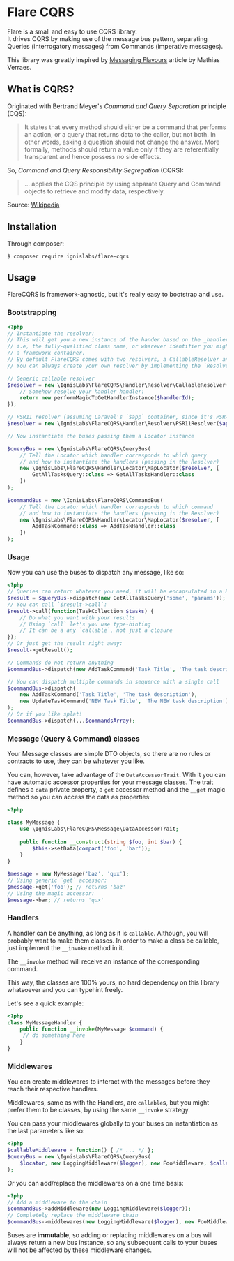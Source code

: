 Flare CQRS
==========

Flare is a small and easy to use CQRS library.  
It drives CQRS by making use of the message bus pattern, separating Queries
(interrogatory messages) from Commands (imperative messages).

This library was greatly inspired by [Messaging Flavours][1] article by Mathias
Verraes.

What is CQRS?
-------------

Originated with Bertrand Meyer's _Command and Query Separation_ principle (CQS):

> It states that every method should either be a command that performs an
  action, or a query that returns data to the caller, but not both. In other
  words, asking a question should not change the answer. More formally, methods
  should return a value only if they are referentially transparent and hence
  possess no side effects.
  
So, _Command and Query Responsibility Segregation_ (CQRS):

> ... applies the CQS principle by using separate Query and Command objects to
  retrieve and modify data, respectively.
  
Source: [Wikipedia][2]

Installation
------------

Through composer:

```shell
$ composer require ignislabs/flare-cqrs
```

Usage
-----

FlareCQRS is framework-agnostic, but it's really easy to bootstrap and use.

### Bootstrapping

```php
<?php
// Instantiate the resolver:
// This will get you a new instance of the hander based on the _handler id_,
// i.e, the fully-qualified class name, or wharever identifier you might use in
// a framework container.
// By default FlareCQRS comes with two resolvers, a CallableResolver and a PSR11Resolver.
// You can always create your own resolver by implementing the `Resolver` contract.

// Generic callable resolver
$resolver = new \IgnisLabs\FlareCQRS\Handler\Resolver\CallableResolver(function($handlerId) {
    // Somehow resolve your handler handler:
    return new performMagicToGetHandlerInstance($handlerId);
});

// PSR11 resolver (assuming Laravel's `$app` container, since it's PSR-11 compliant)
$resolver = new \IgnisLabs\FlareCQRS\Handler\Resolver\PSR11Resolver($app);

// Now instantiate the buses passing them a Locator instance

$queryBus = new \IgnisLabs\FlareCQRS\QueryBus(
    // Tell the Locator which handler corresponds to which query
    // and how to instantiate the handlers (passing in the Resolver)
    new \IgnisLabs\FlareCQRS\Handler\Locator\MapLocator($resolver, [
        GetAllTasksQuery::class => GetAllTasksHandler::class
    ])
);

$commandBus = new \IgnisLabs\FlareCQRS\CommandBus(
    // Tell the Locator which handler corresponds to which command
    // and how to instantiate the handlers (passing in the Resolver)
    new \IgnisLabs\FlareCQRS\Handler\Locator\MapLocator($resolver, [
        AddTaskCommand::class => AddTaskHandler::class
    ])
);
```

### Usage

Now you can use the buses to dispatch any message, like so:

```php
<?php
// Queries can return whatever you need, it will be encapsulated in a Result object
$result = $queryBus->dispatch(new GetAllTasksQuery('some', 'params'));
// You can call `$result->call`:
$result->call(function(TaskCollection $tasks) {
    // Do what you want with your results
    // Using `call` let's you use type-hinting
    // It can be a any `callable`, not just a closure
});
// Or just get the result right away:
$result->getResult();

// Commands do not return anything
$commandBus->dispatch(new AddTaskCommand('Task Title', 'The task description'));

// You can dispatch multiple commands in sequence with a single call
$commandBus->dispatch(
    new AddTaskCommand('Task Title', 'The task description'),
    new UpdateTaskCommand('NEW Task Title', 'The NEW task description')
);
// Or if you like splat!
$commandBus->dispatch(...$commandsArray);
```

### Message (Query & Command) classes

Your Message classes are simple DTO objects, so there are no rules or contracts
to use, they can be whatever you like.

You can, however, take advantage of the `DataAccessorTrait`. With it you can
have automatic accessor properties for your message classes. The trait defines
a `data` private property, a `get` accessor method and the `__get` magic method
so you can access the data as properties:

```php
<?php

class MyMessage {
    use \IgnisLabs\FlareCQRS\Message\DataAccessorTrait;
 
    public function __construct(string $foo, int $bar) {
        $this->setData(compact('foo', 'bar'));
    }
}

$message = new MyMessage('baz', 'qux');
// Using generic `get` accessor:
$message->get('foo'); // returns 'baz'
// Using the magic accessor:
$message->bar; // returns 'qux'
```

### Handlers

A handler can be anything, as long as it is `callable`. Although, you
will probably want to make them classes. In order to make a class be
callable, just implement the `__invoke` method in it.

The `__invoke` method will receive an instance of the corresponding
command.

This way, the classes are 100% yours, no hard dependency on this
library whatsoever and you can typehint freely.

Let's see a quick example:

```php
<?php
class MyMessageHandler {
    public function __invoke(MyMessage $command) {
     // do something here
    }
}
```

### Middlewares

You can create middlewares to interact with the messages before they
reach their respective handlers.

Middlewares, same as with the Handlers, are `callable`s, but you might
prefer them to be classes, by using the same `__invoke` strategy.

You can pass your middlewares globally to your buses on instantiation as
the last parameters like so:

```php
<?php
$callableMiddleware = function() { /* ... */ };
$queryBus = new \IgnisLabs\FlareCQRS\QueryBus(
    $locator, new LoggingMiddleware($logger), new FooMiddleware, $callableMiddleware
);
```

Or you can add/replace the middlewares on a one time basis:

```php
<?php
// Add a middleware to the chain
$commandBus->addMiddleware(new LoggingMiddleware($logger));
// Completely replace the middleware chain
$commandBus->middlewares(new LoggingMiddleware($logger), new FooMiddleware);
```

Buses are **immutable**, so adding or replacing middlewares on a bus will always
return a new bus instance, so any subsequent calls to your buses will not be
affected by these middleware changes.

[1]: http://verraes.net/2015/01/messaging-flavours/
[2]: https://en.wikipedia.org/wiki/Command–query_separation
